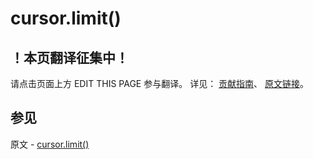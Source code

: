 # cursor.limit()

## ！本页翻译征集中！

请点击页面上方 EDIT THIS PAGE 参与翻译。
详见：
[贡献指南]( https://github.com/JinMuInfo/MongoDB-Manual-zh/blob/master/CONTRIBUTING.md )、
[原文链接](  https://docs.mongodb.com/manual/reference/method/cursor.limit/  )。

## 参见

原文 - [cursor.limit()]( https://docs.mongodb.com/manual/reference/method/cursor.limit/ )


